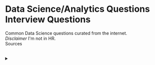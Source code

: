 # Data Science/Analytics Questions Interview Questions

Common Data Science questions curated from the internet.<br>
*Disclaimer* I'm not in HR.<br>
Sources


<br>

<details><summary><b> </b></summary>

 >

</details>